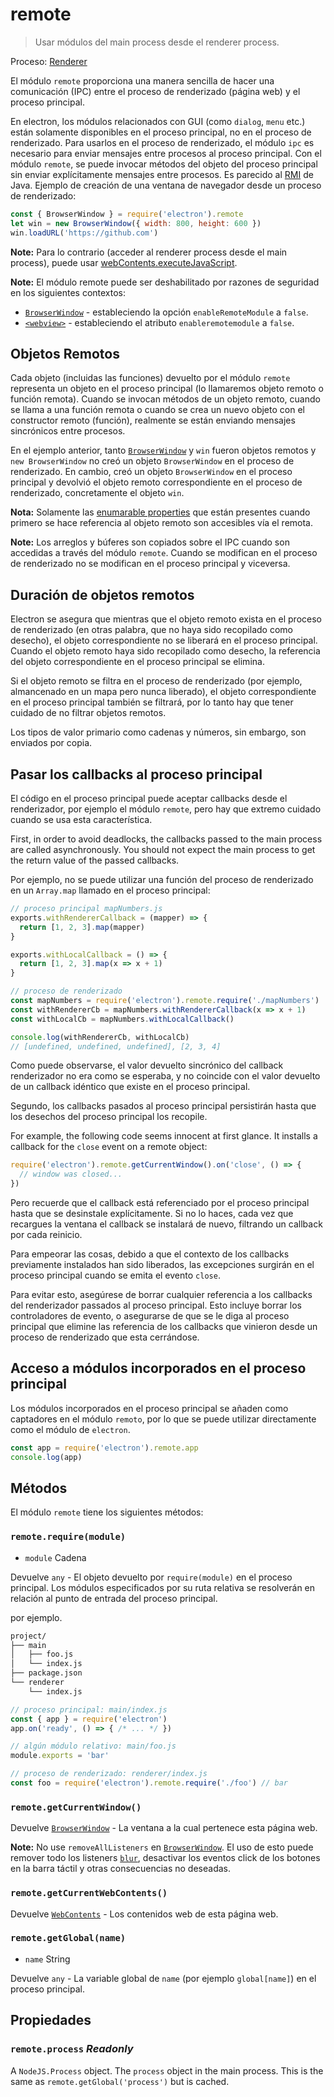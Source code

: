 # remote

> Usar módulos del main process desde el renderer process.

Proceso: [Renderer](../glossary.md#renderer-process)

El módulo `remote` proporciona una manera sencilla de hacer una comunicación (IPC) entre el proceso de renderizado (página web) y el proceso principal.

En electron, los módulos relacionados con GUI (como `dialog`, `menu` etc.) están solamente disponibles en el proceso principal, no en el proceso de renderizado. Para usarlos en el proceso de renderizado, el módulo `ipc` es necesario para enviar mensajes entre procesos al proceso principal. Con el módulo `remote`, se puede invocar métodos del objeto del proceso principal sin enviar explícitamente mensajes entre procesos. Es parecido al [RMI](https://en.wikipedia.org/wiki/Java_remote_method_invocation) de Java. Ejemplo de creación de una ventana de navegador desde un proceso de renderizado:

```javascript
const { BrowserWindow } = require('electron').remote
let win = new BrowserWindow({ width: 800, height: 600 })
win.loadURL('https://github.com')
```

**Note:** Para lo contrario (acceder al renderer process desde el main process), puede usar [webContents.executeJavaScript](web-contents.md#contentsexecutejavascriptcode-usergesture).

**Note:** El módulo remote puede ser deshabilitado por razones de seguridad en los siguientes contextos:
- [`BrowserWindow`](browser-window.md) - estableciendo la opción `enableRemoteModule` a `false`.
- [`<webview>`](webview-tag.md) - estableciendo el atributo `enableremotemodule` a `false`.

## Objetos Remotos

Cada objeto (incluidas las funciones) devuelto por el módulo `remote` representa un objeto en el proceso principal (lo llamaremos objeto remoto o función remota). Cuando se invocan métodos de un objeto remoto, cuando se llama a una función remota o cuando se crea un nuevo objeto con el constructor remoto (función), realmente se están enviando mensajes sincrónicos entre procesos.

En el ejemplo anterior, tanto [`BrowserWindow`](browser-window.md) y `win` fueron objetos remotos y `new BrowserWindow` no creó un objeto `BrowserWindow` en el proceso de renderizado. En cambio, creó un objeto `BrowserWindow` en el proceso principal y devolvió el objeto remoto correspondiente en el proceso de renderizado, concretamente el objeto `win`.

**Nota:** Solamente las [enumarable properties](https://developer.mozilla.org/en-US/docs/Web/JavaScript/Enumerability_and_ownership_of_properties) que están presentes cuando primero se hace referencia al objeto remoto son accesibles vía el remota.

**Note:** Los arreglos y búferes son copiados sobre el IPC cuando son accedidas a través del módulo `remote`. Cuando se modifican en el proceso de renderizado no se modifican en el proceso principal y viceversa.

## Duración de objetos remotos

Electron se asegura que mientras que el objeto remoto exista en el proceso de renderizado (en otras palabra, que no haya sido recopilado como desecho), el objeto correspondiente no se liberará en el proceso principal. Cuando el objeto remoto haya sido recopilado como desecho, la referencia del objeto correspondiente en el proceso principal se elimina.

Si el objeto remoto se filtra en el proceso de renderizado (por ejemplo, almancenado en un mapa pero nunca liberado), el objeto correspondiente en el proceso principal también se filtrará, por lo tanto hay que tener cuidado de no filtrar objetos remotos.

Los tipos de valor primario como cadenas y números, sin embargo, son enviados por copia.

## Pasar los callbacks al proceso principal

El código en el proceso principal puede aceptar callbacks desde el renderizador, por ejemplo el módulo `remote`, pero hay que extremo cuidado cuando se usa esta característica.

First, in order to avoid deadlocks, the callbacks passed to the main process are called asynchronously. You should not expect the main process to get the return value of the passed callbacks.

Por ejemplo, no se puede utilizar una función del proceso de renderizado en un `Array.map` llamado en el proceso principal:

```javascript
// proceso principal mapNumbers.js
exports.withRendererCallback = (mapper) => {
  return [1, 2, 3].map(mapper)
}

exports.withLocalCallback = () => {
  return [1, 2, 3].map(x => x + 1)
}
```

```javascript
// proceso de renderizado
const mapNumbers = require('electron').remote.require('./mapNumbers')
const withRendererCb = mapNumbers.withRendererCallback(x => x + 1)
const withLocalCb = mapNumbers.withLocalCallback()

console.log(withRendererCb, withLocalCb)
// [undefined, undefined, undefined], [2, 3, 4]
```

Como puede observarse, el valor devuelto sincrónico del callback renderizador no era como se esperaba, y no coincide con el valor devuelto de un callback idéntico que existe en el proceso principal.

Segundo, los callbacks pasados al proceso principal persistirán hasta que los desechos del proceso principal los recopile.

For example, the following code seems innocent at first glance. It installs a callback for the `close` event on a remote object:

```javascript
require('electron').remote.getCurrentWindow().on('close', () => {
  // window was closed...
})
```

Pero recuerde que el callback está referenciado por el proceso principal hasta que se desinstale explícitamente. Si no lo haces, cada vez que recargues la ventana el callback se instalará de nuevo, filtrando un callback por cada reinicio.

Para empeorar las cosas, debido a que el contexto de los callbacks previamente instalados han sido liberados, las excepciones surgirán en el proceso principal cuando se emita el evento `close`.

Para evitar esto, asegúrese de borrar cualquier referencia a los callbacks del renderizador passados al proceso principal. Esto incluye borrar los controladores de evento, o asegurarse de que se le diga al proceso principal que elimine las referencia de los callbacks que vinieron desde un proceso de renderizado que esta cerrándose.

## Acceso a módulos incorporados en el proceso principal

Los módulos incorporados en el proceso principal se añaden como captadores en el módulo `remoto`, por lo que se puede utilizar directamente como el módulo de `electron`.

```javascript
const app = require('electron').remote.app
console.log(app)
```

## Métodos

El módulo `remote` tiene los siguientes métodos:

### `remote.require(module)`

* `module` Cadena

Devuelve `any` - El objeto devuelto por `require(module)` en el proceso principal. Los módulos especificados por su ruta relativa se resolverán en relación al punto de entrada del proceso principal.

por ejemplo.

```sh
project/
├── main
│   ├── foo.js
│   └── index.js
├── package.json
└── renderer
    └── index.js
```

```js
// proceso principal: main/index.js
const { app } = require('electron')
app.on('ready', () => { /* ... */ })
```

```js
// algún módulo relativo: main/foo.js
module.exports = 'bar'
```

```js
// proceso de renderizado: renderer/index.js
const foo = require('electron').remote.require('./foo') // bar
```

### `remote.getCurrentWindow()`

Devuelve [`BrowserWindow`](browser-window.md) - La ventana a la cual pertenece esta página web.

**Note:** No use `removeAllListeners` en [`BrowserWindow`](browser-window.md). El uso de esto puede remover todo los listeners [`blur`](https://developer.mozilla.org/en-US/docs/Web/Events/blur), desactivar los eventos click de los botones en la barra táctil y otras consecuencias no deseadas.

### `remote.getCurrentWebContents()`

Devuelve [`WebContents`](web-contents.md) - Los contenidos web de esta página web.

### `remote.getGlobal(name)`

* `name` String

Devuelve `any` - La variable global de `name` (por ejemplo `global[name]`) en el proceso principal.

## Propiedades

### `remote.process` _Readonly_

A `NodeJS.Process` object.  The `process` object in the main process. This is the same as `remote.getGlobal('process')` but is cached.
